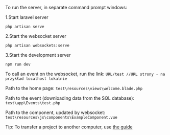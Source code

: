 To run the server, in separate command prompt windows:

1.Start laravel server
```
php artisan serve
```
2.Start the websocket server
```
php artisan websockets:serve
```
3.Start the development server
```
npm run dev
```


To call an event on the websocket, run the link:
``` URL/test //URL strony - na przykład localhost lokalnie ```  

Path to the home page:
``` test\resources\views\welcome.blade.php ```

Path to the event (downloading data from the SQL database):
``` test\app\Events\test.php ``` 

Path to the component, updated by websocket:
```test\resources\js\components\ExampleComponent.vue ```

Tip:
To transfer a project to another computer, use [the guide](https://stackoverflow.com/questions/32697861/moving-laravel-project-between-computers)
